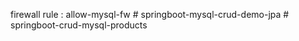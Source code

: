 firewall rule : allow-mysql-fw
#   s p r i n g b o o t - m y s q l - c r u d - d e m o - j p a  
 #   s p r i n g b o o t - c r u d - m y s q l - p r o d u c t s  
 